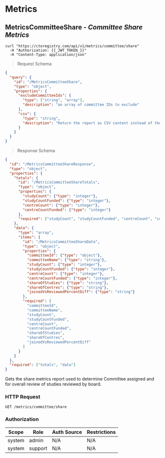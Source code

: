 
# Metrics


## MetricsCommitteeShare - <em>Committee Share Metrics</em>


```shell
curl "https://ctoregistry.com/api/v1/metrics/committee/share"  
  -H "Authorization: {{_JWT_TOKEN_}}"  
  -H "Content-Type: application/json"
```

> Request Schema

```json
{
  "query": {
    "id": "/MetricsCommitteeShare",
    "type": "object",
    "properties": {
      "excludeCommitteeIds": {
        "type": ["string", "array"],
        "description": "an array of committee IDs to exclude"
      },
      "csv": {
        "type": "string",
        "description": "Return the report as CSV content instead of the default JSON"
      }
    }
  }
}
```


> Response Schema

```json
{
  "id": "/MetricsCommitteeShareResponse",
  "type": "object",
  "properties": {
    "totals": {
      "id": "/MetricsCommitteeShareTotals",
      "type": "object",
      "properties": {
        "studyCount": {"type": "integer"},
        "studyCountFunded": {"type": "integer"},
        "centreCount": {"type": "integer"},
        "centreCountFunded": {"type": "integer"}
      },
      "required": ["studyCount", "studyCountFunded", "centreCount", "centreCountFunded"]
    },
    "data": {
      "type": "array",
      "items": {
        "id": "/MetricsCommitteeShareData",
        "type": "object",
        "properties": {
          "committeeId": {"type": "object"},
          "committeeName": {"type": "string"},
          "studyCount": {"type": "integer"},
          "studyCountFunded": {"type": "integer"},
          "centreCount": {"type": "integer"},
          "centreCountFunded": {"type": "integer"},
          "shareOfStudies": {"type": "string"},
          "shareOfCentres": {"type": "string"},
          "joinedVsReviewedPercentDiff": {"type": "string"}
        },
        "required": [
          "committeeId",
          "committeeName",
          "studyCount",
          "studyCountFunded",
          "centreCount",
          "centreCountFunded",
          "shareOfStudies",
          "shareOfCentres",
          "joinedVsReviewedPercentDiff"
        ]
      }
    }
  },
  "required": ["totals", "data"]
}
```


Gets the share metrics report used to determine Committee assigned and for overall review of studies reviewed by board.

### HTTP Request

`GET /metrics/committee/share`



### Authorization
 
    
 Scope      | Role       | Auth Source | Restrictions
------------|------------|-------------|----------------
system | admin | N/A|N/A
system | support | N/A|N/A
